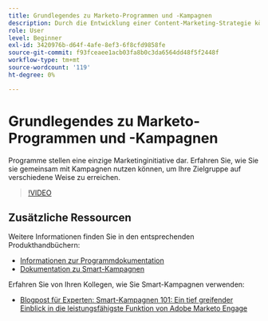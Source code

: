 ```yaml
---
title: Grundlegendes zu Marketo-Programmen und -Kampagnen
description: Durch die Entwicklung einer Content-Marketing-Strategie können Sie Ihre Zielgruppe gewinnen, gewinnen und ansprechen.
role: User
level: Beginner
exl-id: 3420976b-d64f-4afe-8ef3-6f8cfd9858fe
source-git-commit: f93fceaee1acb03fa8b0c3da6564dd48f5f2448f
workflow-type: tm+mt
source-wordcount: '119'
ht-degree: 0%

---
```


# Grundlegendes zu Marketo-Programmen und -Kampagnen

Programme stellen eine einzige Marketinginitiative dar. Erfahren Sie, wie Sie sie gemeinsam mit Kampagnen nutzen können, um Ihre Zielgruppe auf verschiedene Weise zu erreichen.

>[!VIDEO](https://video.tv.adobe.com/v/3418042/?quality=12&learn=on)

## Zusätzliche Ressourcen

Weitere Informationen finden Sie in den entsprechenden Produkthandbüchern:

* [Informationen zur Programmdokumentation](https://experienceleague.adobe.com/docs/marketo/using/product-docs/core-marketo-concepts/programs/creating-programs/understanding-programs.html?lang=en)
* [Dokumentation zu Smart-Kampagnen](https://experienceleague.adobe.com/docs/marketo/using/product-docs/core-marketo-concepts/smart-campaigns/understanding-smart-campaigns.html?lang=en)

Erfahren Sie von Ihren Kollegen, wie Sie Smart-Kampagnen verwenden:

* [Blogpost für Experten: Smart-Kampagnen 101: Ein tief greifender Einblick in die leistungsfähigste Funktion von Adobe Marketo Engage](https://nation.marketo.com/t5/product-blogs/smart-campaigns-101-a-deep-dive-into-adobe-marketo-engage-s-most/ba-p/313385#M1838)